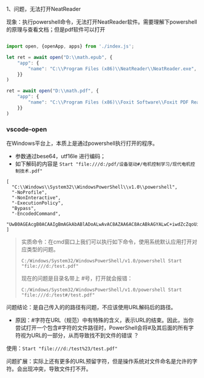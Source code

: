 

1、问题，无法打开NeatReader

现象：执行powershell命令，无法打开NeatReader软件。需要理解下powershell的原理与查看文档；但是pdf软件可以打开

```javascript

import open, {openApp, apps} from './index.js';

let ret = await open("D:\\math.epub", {
	"app": {
		"name": "C:\\Program Files (x86)\\NeatReader\\NeatReader.exe",
	}}
)

ret = await open("D:\\math.pdf", {
	"app": {
		"name": "C:\\Program Files (x86)\\Foxit Software\\Foxit PDF Reader\\FoxitPDFReader.exe",
	}}
)

```

### vscode-open

在Windows平台上，本质上是通过powershell执行打开的程序。

- 参数通过bese64，utf16le 进行编码；
- 如下解码的内容是 `Start "file:///d:/pdf/设备驱动#/电机控制学习/现代电机控制技术.pdf"`

```
[
  "C:\\Windows\\System32\\WindowsPowerShell\\v1.0\\powershell",
  "-NoProfile",
  "-NonInteractive",
  "-ExecutionPolicy",
  "Bypass",
  "-EncodedCommand",
  "UwB0AGEAcgB0ACAAIgBmAGkAbABlADoALwAvAC8AZAA6AC8AcABkAGYALwC+iwdZcZqoUiMALwA1dTpnp2M2UmZbYE4vALBz4041dTpnp2M2UoBiL2cuAHAAZABmACIA",
]
```

> 实质命令：在cmd窗口上我们可以执行如下命令，使用系统默认应用打开对应类型的问题。
>
> `C:/Windows/System32/WindowsPowerShell/v1.0/powershell Start "file:///d:/test.pdf"`
>
> 现在的问题是目录名带上 #号，打开就会报错：
>
> ``C:/Windows/System32/WindowsPowerShell/v1.0/powershell Start "file:///d:/test#/test.pdf"``

问题结论：是自己传入的的路径有问题，不应该使用URL解码后的路径。

- 原因：\#字符在URL（规范）中有特殊的含义，表示URL的结束。因此，当你尝试打开一个包含#字符的文件路径时，PowerShell会将#及其后面的所有字符视为URL的一部分，从而导致找不到文件的错误 ？

使用：`Start "file:///d:/test%23/test.pdf"`

问题扩展：实际上还有更多的URL预留字符，但是操作系统对文件命名是允许的字符。会出现冲突，导致文件打不开。
